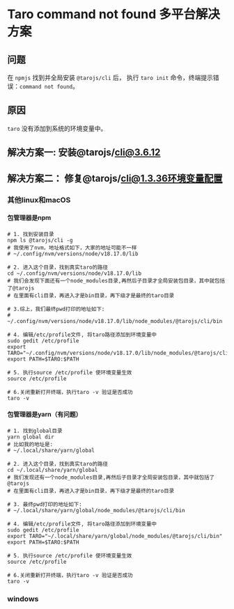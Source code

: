 # Taro command not found 多平台解决方案

## 问题
在 `npmjs` 找到并全局安装 `@tarojs/cli` 后， 执行 `taro init` 命令，终端提示错误：`command not found`。

## 原因
`taro` 没有添加到系统的环境变量中。

## 解决方案一: 安装@tarojs/cli@3.6.12

## 解决方案二： 修复@tarojs/cli@1.3.36环境变量配置


### 其他linux和macOS

#### 包管理器是npm

```SHELL
# 1. 找到安装目录
npm ls @tarojs/cli -g
# 我使用了nvm，地址格式如下，大家的地址可能不一样
# ~/.config/nvm/versions/node/v18.17.0/lib

# 2. 进入这个目录，找到真实taro的路径
cd ~/.config/nvm/versions/node/v18.17.0/lib
# 我们会发现下面还有一个node_modules目录,再然后子目录才全局安装包目录，其中就包括了@tarojs
# 在里面有cli目录，再进入才是bin目录，再下级才是最终的taro目录

# 3.综上，我们最终pwd打印的地址如下:
# ~/.config/nvm/versions/node/v18.17.0/lib/node_modules/@tarojs/cli/bin

# 4. 编辑/etc/profile文件, 将taro路径添加到环境变量中
sudo gedit /etc/profile
export TARO="~/.config/nvm/versions/node/v18.17.0/lib/node_modules/@tarojs/cli/bin"
export PATH=$TARO:$PATH

# 5. 执行source /etc/profile 使环境变量生效
source /etc/profile

# 6.关闭重新打开终端，执行taro -v 验证是否成功
taro -v
```

#### 包管理器是yarn（有问题）

```SHELL
# 1. 找到global目录
yarn global dir
# 比如我的地址是:
# ~/.local/share/yarn/global

# 2. 进入这个目录，找到真实taro的路径
cd ~/.local/share/yarn/global
# 我们发现还有一个node_modules目录,再然后子目录才全局安装包目录，其中就包括了@tarojs
# 在里面有cli目录，再进入才是bin目录，再下级才是最终的taro目录

# 3. 最终pwd打印的地址如下: 
# ~/.local/share/yarn/global/node_modules/@tarojs/cli/bin

# 4. 编辑/etc/profile文件, 将taro路径添加到环境变量中
sudo gedit /etc/profile
export TARO="~/.local/share/yarn/global/node_modules/@tarojs/cli/bin"
export PATH=$TARO:$PATH

# 5. 执行source /etc/profile 使环境变量生效
source /etc/profile

# 6.关闭重新打开终端，执行taro -v 验证是否成功
taro -v
```
### windows